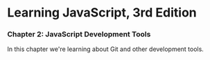 # Learning JavaScript, 3rd Edition

### Chapter 2: JavaScript Development Tools
In this chapter we're learning about Git and other
development tools.

